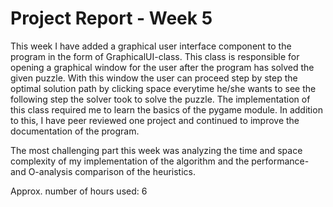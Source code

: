 # Project Report - Week 5

This week I have added a graphical user interface component to the program in the form of GraphicalUI-class. This class is responsible for opening a graphical window for the user after the program has solved the given puzzle. With this window the user can proceed step by step the optimal solution path by clicking space everytime he/she wants to see the following step the solver took to solve the puzzle. The implementation of this class required me to learn the basics of the pygame module. In addition to this, I have peer reviewed one project and continued to improve the documentation of the program.

The most challenging part this week was analyzing the time and space complexity of my implementation of the algorithm and the performance- and O-analysis comparison of the heuristics.

Approx. number of hours used: 6
